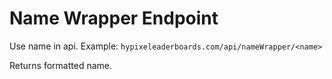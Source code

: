 # Name Wrapper Endpoint

Use name in api.
Example: `hypixeleaderboards.com/api/nameWrapper/<name>`

Returns formatted name.
